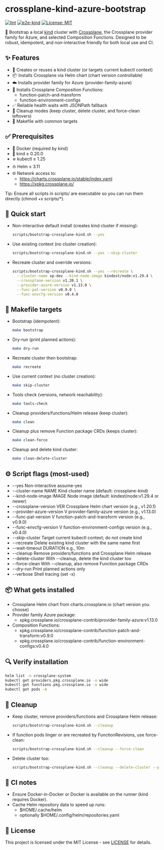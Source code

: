 # crossplane-kind-azure-bootstrap

[![lint](https://github.com/hutstep/crossplane-kind-azure-bootstrap/actions/workflows/lint.yml/badge.svg)](https://github.com/hutstep/crossplane-kind-azure-bootstrap/actions/workflows/lint.yml) [![e2e-kind](https://github.com/hutstep/crossplane-kind-azure-bootstrap/actions/workflows/e2e.yml/badge.svg)](https://github.com/hutstep/crossplane-kind-azure-bootstrap/actions/workflows/e2e.yml) [![License: MIT](https://img.shields.io/badge/License-MIT-yellow.svg)](LICENSE)

🚀 Bootstrap a local [kind](https://kind.sigs.k8s.io/) cluster with [Crossplane](https://crossplane.io/), the Crossplane provider family for Azure, and selected Composition Functions. Designed to be robust, idempotent, and non-interactive friendly for both local use and CI.

## ✨ Features

- 🧰 Creates or reuses a kind cluster (or targets current kubectl context)
- 📦 Installs Crossplane via Helm chart (chart version controllable)
- ☁️ Installs provider family for Azure (provider-family-azure)
- 🧩 Installs Crossplane Composition Functions:
  - function-patch-and-transform
  - function-environment-configs
- ✅ Reliable health waits with JSONPath fallback
- 🧹 Cleanup modes (keep cluster, delete cluster, and force-clean leftovers)
- 🧰 Makefile with common targets

## ✅ Prerequisites

- 🐳 Docker (required by kind)
- 🧱 kind ≥ 0.20.0
- ⎈ kubectl ≥ 1.25
- ⛵ Helm ≥ 3.11
- 🌐 Network access to:
  - https://charts.crossplane.io/stable/index.yaml
  - https://xpkg.crossplane.io/

Tip: Ensure all scripts in scripts/ are executable so you can run them directly (chmod +x scripts/\*).

## 🚦 Quick start

- Non-interactive default install (creates kind cluster if missing):
  ```bash
  scripts/bootstrap-crossplane-kind.sh --yes
  ```
- Use existing context (no cluster creation):
  ```bash
  scripts/bootstrap-crossplane-kind.sh --yes --skip-cluster
  ```
- Recreate cluster and override versions:
  ```bash
  scripts/bootstrap-crossplane-kind.sh --yes --recreate \
    --cluster-name xp-dev --kind-node-image kindest/node:v1.29.4 \
    --crossplane-version v1.20.1 \
    --provider-azure-version v1.13.0 \
    --func-pat-version v0.9.0 \
    --func-envcfg-version v0.4.0
  ```

## 🧰 Makefile targets

- Bootstrap (idempotent):
  ```bash
  make bootstrap
  ```
- Dry-run (print planned actions):
  ```bash
  make dry-run
  ```
- Recreate cluster then bootstrap:
  ```bash
  make recreate
  ```
- Use current context (no cluster creation):
  ```bash
  make skip-cluster
  ```
- Tools check (versions, network reachability):
  ```bash
  make tools-check
  ```
- Cleanup providers/functions/Helm release (keep cluster):
  ```bash
  make clean
  ```
- Cleanup plus remove Function package CRDs (keeps cluster):
  ```bash
  make clean-force
  ```
- Cleanup and delete kind cluster:
  ```bash
  make clean-delete-cluster
  ```

## ⚙️ Script flags (most-used)

- --yes Non-interactive assume-yes
- --cluster-name NAME Kind cluster name (default: crossplane-kind)
- --kind-node-image IMAGE Node image (default: kindest/node:v1.29.4 or newer)
- --crossplane-version VER Crossplane Helm chart version (e.g., v1.20.1)
- --provider-azure-version V provider-family-azure version (e.g., v1.13.0)
- --func-pat-version V function-patch-and-transform version (e.g., v0.9.0)
- --func-envcfg-version V function-environment-configs version (e.g., v0.4.0)
- --skip-cluster Target current kubectl context; do not create kind
- --recreate Delete existing kind cluster with the same name first
- --wait-timeout DURATION e.g., 10m
- --cleanup Remove providers/functions and Crossplane Helm release
- --delete-cluster With --cleanup, delete the kind cluster too
- --force-clean With --cleanup, also remove Function package CRDs
- --dry-run Print planned actions only
- --verbose Shell tracing (set -x)

## 📦 What gets installed

- Crossplane Helm chart from charts.crossplane.io (chart version you choose)
- Provider family Azure package:
  - xpkg.crossplane.io/crossplane-contrib/provider-family-azure:v1.13.0
- Composition Functions:
  - xpkg.crossplane.io/crossplane-contrib/function-patch-and-transform:v0.9.0
  - xpkg.crossplane.io/crossplane-contrib/function-environment-configs:v0.4.0

## 🔍 Verify installation

```bash
helm list -n crossplane-system
kubectl get providers.pkg.crossplane.io -o wide
kubectl get functions.pkg.crossplane.io -o wide
kubectl get pods -A
```

## 🧹 Cleanup

- Keep cluster, remove providers/functions and Crossplane Helm release:
  ```bash
  scripts/bootstrap-crossplane-kind.sh --cleanup
  ```
- If function pods linger or are recreated by FunctionRevisions, use force-clean:
  ```bash
  scripts/bootstrap-crossplane-kind.sh --cleanup --force-clean
  ```
- Delete cluster too:
  ```bash
  scripts/bootstrap-crossplane-kind.sh --cleanup --delete-cluster --yes
  ```

## 🧪 CI notes

- Ensure Docker-in-Docker or Docker is available on the runner (kind requires Docker).
- Cache Helm repository data to speed up runs:
  - $HOME/.cache/helm
  - optionally $HOME/.config/helm/repositories.yaml

## 📜 License

This project is licensed under the MIT License - see [LICENSE](LICENSE) for details.
